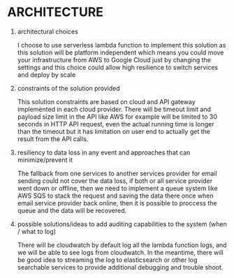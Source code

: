 # ARCHITECTURE

1. architectural choices

    I choose to use serverless lambda function to implement this solution as this solution will be platform independent which means you could move your infrastructure from AWS to Google Cloud just by changing the settings and this choice could allow high resilience to switch services and deploy by scale

2. constraints of the solution provided
   
    This solution constraints are based on cloud and API gateway implemented in each cloud provider. There will be timeout limit and payload size limit in the API like AWS for example will be limited to 30 seconds in HTTP API request, even the actual running time is longer than the timeout but it has limitation on user end to actually get the result from the API calls.

3. resiliency to data loss in any event and approaches that can minimize/prevent it
   
    The fallback from one services to another services provider for email sending could not cover the data loss, if both or all service provider went down or offline, then we need to implement a queue system like AWS SQS to stack the request and saving the data there once when email service provider back online, then it is possible to proccess the queue and the data will be recovered.

4. possible solutions/ideas to add auditing capabilities to the system (when / what to log)
   
   There will be cloudwatch by default log all the lambda function logs, and we will be able to see logs from cloudwatch. In the meantime, there will be good idea to streaming the log to elasticsearch or other log searchable services to provide additional debugging and trouble shoot.